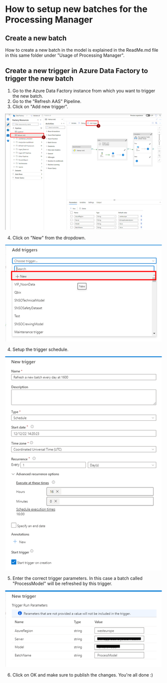 # How to setup new batches for the Processing Manager

## Create a new batch

How to create a new batch in the model is explained in the ReadMe.md file in this same folder under "Usage of Processing Manager".

## Create a new trigger in Azure Data Factory to trigger the new batch

1. Go to the Azure Data Factory instance from which you want to trigger the new batch.
2. Go to the "Refresh AAS" Pipeline.
3. Click on "Add new trigger".

![Image](Documentation/Images/GoToAASRefreshPipeline.png)

4. Click on "New" from the dropdown.

![Image](Documentation/Images/CreateNewTrigger.png)

4. Setup the trigger schedule.

![Image](Documentation/Images/SetupTriggerSchedule.png)

5. Enter the correct trigger parameters. In this case a batch called "ProcessModel" will be refreshed by this trigger.

![Image](Documentation/Images/SetupTriggerParameters.png)

6. Click on OK and make sure to publish the changes. You're all done :)